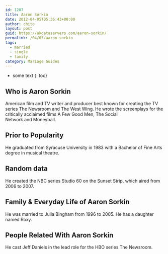 ```yaml
---
id: 1207
title: Aaron Sorkin
date: 2012-04-05T05:36:43+00:00
author: chito
layout: post
guid: https://ukdataservers.com/aaron-sorkin/
permalink: /04/05/aaron-sorkin  
tags:
  - married
  - single
  - family
category: Mariage Guides
---
```


* some text
{: toc}


## Who is  Aaron Sorkin
                  
                  
                  
American film and TV writer and producer best known for creating the TV series The Newsroom and The West Wing. He wrote the screenplays for the critically acclaimed films A Few Good Men, The Social Network and Moneyball.
                  
                
                
                
## Prior to Popularity 
                  
                  
                  
He graduated from Syracuse University in 1983 with a Bachelor of Fine Arts degree in musical theatre.
                  
                
                
                
## Random data 
                  
                  
                  
He created the NBC series Studio 60 on the Sunset Strip, which aired from 2006 to 2007.
                  
                
                
                
## Family & Everyday Life of Aaron Sorkin
                  
                  
                  
He was married to Julia Bingham from 1996 to 2005. He has a daughter named Roxy. 
                  
                
                
                
## People Related With  Aaron Sorkin
                  
                  
                  
He cast Jeff Daniels in the lead role for the HBO series The Newsroom.
                  
                
              
            
          
          
          
    
    
  
